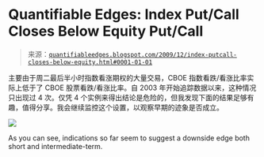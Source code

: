 <!--yml

category: 未分类

date: 2024-05-18 13:08:06

-->

# Quantifiable Edges: Index Put/Call Closes Below Equity Put/Call

> 来源：[`quantifiableedges.blogspot.com/2009/12/index-putcall-closes-below-equity.html#0001-01-01`](http://quantifiableedges.blogspot.com/2009/12/index-putcall-closes-below-equity.html#0001-01-01)

主要由于周二最后半小时指数看涨期权的大量交易，CBOE 指数看跌/看涨比率实际上低于了 CBOE 股票看跌/看涨比率。自 2003 年开始追踪数据以来，这种情况只出现过 4 次。仅凭 4 个实例来得出结论是危险的，但我发现下面的结果足够有趣，值得分享。我会继续监控这个设置，以观察早期的迹象是否成立。

![](https://blogger.googleusercontent.com/img/b/R29vZ2xl/AVvXsEjuohB7S6Cib9wF6SkVqZl83p-wgtNnVe2YL_Obz8lJaWzW9P1_hr4pDW0jsyGx1xX9uaASu6ivP_GGCedSksIGnyumhcd_XaQQQ-52jOcagN7PUdXPJ773-1gMws2Ovkv0_M0oYy7FdupW/s1600-h/2009-12-23+png.png)

As you can see, indications so far seem to suggest a downside edge both short and intermediate-term.
